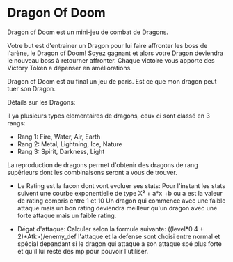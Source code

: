 # Dragon Of Doom

Dragon of Doom est un mini-jeu de combat de Dragons.

Votre but est d'entrainer un Dragon pour lui faire affronter les boss de l'arène, le Dragon of Doom!
Soyez gagnant et alors votre Dragon deviendra le nouveau boss à retourner affronter.
Chaque victoire vous apporte des Victory Token a dépenser en améliorations.

Dragon of Doom est au final un jeu de paris. Est ce que mon dragon peut tuer son Dragon.



Détails sur les Dragons:

il ya plusieurs types elementaires de dragons, ceux ci sont classé en 3 rangs:
- Rang 1:
	Fire, Water, Air, Earth
- Rang 2:
	Metal, Lightning, Ice, Nature
- Rang 3:
	Spirit, Darkness, Light

La reproduction de dragons permet d'obtenir des dragons de rang supérieurs dont les combinaisons seront a vous de trouver.


- Le Rating est la facon dont vont evoluer ses stats:
    Pour l'instant les stats suivent une courbe exponentielle de type X² + a*x +b ou a est la valeur de rating compris entre 1 et 10 
    Un dragon qui commence avec une faible attaque mais un bon rating deviendra meilleur qu'un dragon avec une forte attaque mais un faible rating.

- Dégat d'attaque:
    Calculer selon la formule suivante:
        ((level*0.4 + 2)*Atk>)/enemy_def
        l'attaque et la defense sont choisi entre normal et spécial depandant
        si le dragon qui attaque a son attaque spé plus forte et qu'il lui reste des mp pour pouvoir l'utiliser.
